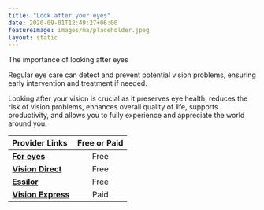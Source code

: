 ```yaml
---
title: "Look after your eyes"
date: 2020-09-01T12:49:27+06:00
featureImage: images/ma/placeholder.jpeg
layout: static
---
```


The importance of looking after eyes

Regular eye care can detect and prevent potential vision problems, ensuring early intervention and treatment if needed.

Looking after your vision is crucial as it preserves eye health, reduces the risk of vision problems, enhances overall quality of life, supports productivity, and allows you to fully experience and appreciate the world around you.

| Provider Links      | Free or Paid  |  
| :-----------          | :--------------:      |  
| [**For eyes**](https://www.foreyes.com/blog/why-is-it-important-to-take-care-of-your-eyes/) | Free | 
| [**Vision Direct**](https://www.visiondirect.co.uk/free-eye-test) | Free | 
| [**Essilor**](https://global.essilor.com/ie/blog/your-life-and-eyes/why-it-s-important-to-look-after-your-eyes) | Free | 
| [**Vision Express**](https://www.awin1.com/cread.php?awinmid=25569&awinaffid=1198638&ued=https%3A%2F%2Fwww.visionexpress.com%2F) | Paid | 
  

<br/><br/>






